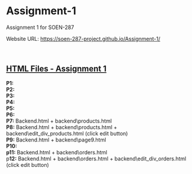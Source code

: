 # Assignment-1
Assignment 1 for SOEN-287

Website URL: https://soen-287-project.github.io/Assignment-1/

<br />

## <u>HTML Files - Assignment 1</u>
**P1:**
<br />
**P2:**
<br />
**P3:**
<br />
**P4:**
<br />
**P5:**
<br />
**P6:**
<br />
**P7:** Backend.html + backend\products.html
<br />
**P8:** Backend.html + backend\products.html + backend\edit_div_products.html (click edit button)
<br />
**P9:** Backend.html + backend\page9.html
<br />
**P10:**
<br />
**p11:** Backend.html + backend\orders.html
<br />
p**12:** Backend.html + backend\orders.html + backend\edit_div_orders.html (click edit button)